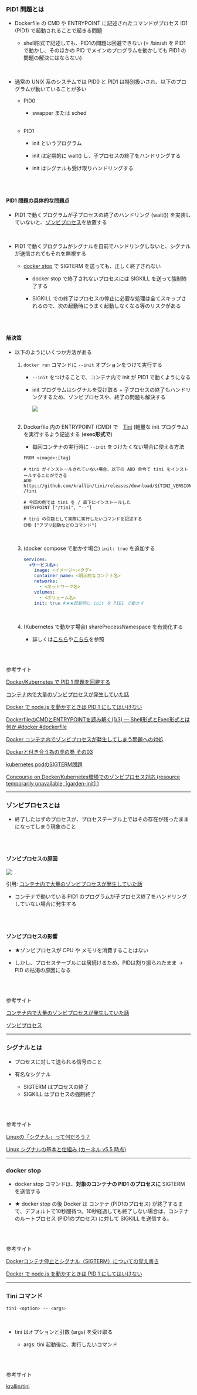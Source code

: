### PID1 問題とは

- Dockerfile の CMD や ENTRYPOINT に記述されたコマンドがプロセス ID1 (PID1) で起動されることで起きる問題

    - shell形式で記述しても、PID1の問題は回避できない (= /bin/sh を PID1 で動かし、そのほかの PID でメインのプログラムを動かしても PID1 の問題の解決にはならない)

<br>

- 通常の UNIX 系のシステムでは PID0 と PID1 は特別扱いされ、以下のプログラムが動いていることが多い

    - PID0

        - swapper または sched

    <br>
    
    - PID1

        - init というプログラム

        - init は定期的に wait() し、子プロセスの終了をハンドリングする 

        - init はシグナルも受け取りハンドリングする

<br>
<br>

#### PID1 問題の具体的な問題点

- PID1 で動くプログラムが子プロセスの終了のハンドリング (wait()) を実装していないと、[ゾンビプロセス](#ゾンビプロセスとは)を放置する

<br>

- PID1 で動くプログラムがシグナルを自前でハンドリングしないと、シグナルが送信されてもそれを無視する

    - [docker stop](#docker-stop) で SIGTERM を送っても、正しく終了されない

        - docker stop で終了されないプロセスには SIGKILL を送って強制終了する

        - SIGKILL での終了はプロセスの停止に必要な処理は全てスキップされるので、次の起動時にうまく起動しなくなる等のリスクがある

<br>
<br>

#### 解決策

- 以下のようにいくつか方法がある

    1. `docker run` コマンドに `--init` オプションをつけて実行する

        - `--init` をつけることで、コンテナ内で init が PID1 で動くようになる

        - init プログラムはシグナルを受け取る + 子プロセスの終了もハンドリングするため、ゾンビプロセスや、終了の問題も解決する

            <img src="./img/Docker-PID1-Solution_1.svg" />

    <br>

    2. Dockerfile 内の ENTRYPOINT (CMD) で　[Tini](#tini-コマンド) (軽量な init プログラム) を実行するよう記述する (**exec形式で**)

        - 毎回コンテナの実行時に `--init` をつけたくない場合に使える方法 


        ```docker
        FROM <image>:[tag]

        # tini がインストールされていない場合、以下の ADD 命令で tini をインストールすることができる
        ADD https://github.com/krallin/tini/releases/download/${TINI_VERSION}/tini /tini

        # 今回の例では tini を / 直下にインストールした
        ENTRYPOINT ["/tini", "--"]

        # tini の引数として実際に実行したいコマンドを記述する
        CMD ["アプリ起動などのコマンド"]
        ```

    <br>

    3. (docker compose で動かす場合) `init: true` を追加する

        ```yml
        services:
          <サービス名>:
            image: <イメージ>:<タグ>
            container_name: <明示的なコンテナ名>
            networks:
              - <ネットワーク名>
            volumes:
              - <ボリューム名>
            init: true #★★起動時に init を PID1 で動かす
        ```

    <br>

    4. (Kubernetes で動かす場合) shareProcessNamespace を有効化する

        - 詳しくは[こちら](https://text.superbrothers.dev/200328-how-to-avoid-pid-1-problem-in-kubernetes/)や[こちら](https://designetwork.daichi703n.com/entry/2023/05/20/concourse-on-kubernetes-zombie-process)を参照

<br>
<br>

参考サイト

[Docker/Kubernetes で PID 1 問題を回避する](https://text.superbrothers.dev/200328-how-to-avoid-pid-1-problem-in-kubernetes/)

[コンテナ内で大量のゾンビプロセスが発生していた話](https://qiita.com/t_katsumura/items/ed105f1c139b24f7fe4f)

[Docker で node.js を動かすときは PID 1 にしてはいけない](https://ngzm.hateblo.jp/entry/2017/08/22/185224)

[DockerfileのCMDとENTRYPOINTを読み解く(1/3) — Shell形式とExec形式とは何か #docker #dockerfile](https://www.creationline.com/tech-blog/cloudnative/docker/39662)

[Docker コンテナ内でゾンビプロセスが発生してしまう問題への対処](https://qiita.com/kentomo1002/items/d2327655dd97f4642be2)

[Dockerと付き合う為の虎の巻 その03](https://www.instance.jp/2016/03/docker-03.html)

[kubernetes podのSIGTERM問題](https://qiita.com/kane8n/items/92b69d464d173198034b)

[Concourse on Docker/Kubernetes環境でのゾンビプロセス対応 (resource temporarily unavailable, [garden-init] <defunct>)](https://designetwork.daichi703n.com/entry/2023/05/20/concourse-on-kubernetes-zombie-process)

---

### ゾンビプロセスとは

- 終了したはずのプロセスが、プロセステーブル上ではその存在が残ったままになってしまう現象のこと

<br>
<br>

#### ゾンビプロセスの原因

<img src="./img/Zombie-Process-Cause_1.jpeg.avif" />

引用: [コンテナ内で大量のゾンビプロセスが発生していた話](https://qiita.com/t_katsumura/items/ed105f1c139b24f7fe4f#ゾンビプロセス発生の仕組み)

- コンテナで動いている PID1 のプログラムが子プロセス終了をハンドリングしていない場合に発生する

<br>
<br>

#### ゾンビプロセスの影響

- ★ゾンビプロセスが CPU や メモリを消費することはない

- しかし、プロセステーブルには居続けるため、PIDは割り振られたまま → PID の枯渇の原因になる

<br>
<br>

参考サイト

[コンテナ内で大量のゾンビプロセスが発生していた話](https://qiita.com/t_katsumura/items/ed105f1c139b24f7fe4f)

[ゾンビプロセス](https://cybersecurity-jp.com/security-words/104668)

---

### シグナルとは

- プロセスに対して送られる信号のこと

- 有名なシグナル
    - SIGTERM はプロセスの終了
    - SIGKILL はプロセスの強制終了

<br>
<br>

参考サイト

[Linuxの「シグナル」って何だろう？](https://atmarkit.itmedia.co.jp/ait/articles/1708/04/news015.html)

[Linux シグナルの基本と仕組み (カーネル v5.5 時点)](https://qiita.com/Kernel_OGSun/items/e96cef5487e25517a576)

---

### docker stop

- docker stop コマンドは、**対象のコンテナの PID1 のプロセスに** SIGTERM を送信する

- ★ docker stop の後 Docker は コンテナ (PID1のプロセス) が終了するまで、デフォルトで10秒間待つ。10秒経過しても終了しない場合は、コンテナのルートプロセス (PID1のプロセス) に対して SIGKILL を送信する。

<br>
<br>

参考サイト

[Dockerコンテナ停止とシグナル（SIGTERM）についての覚え書き](https://eel3.hatenablog.com/entry/2022/11/26/202339)

[Docker で node.js を動かすときは PID 1 にしてはいけない](https://ngzm.hateblo.jp/entry/2017/08/22/185224)

---

### Tini コマンド

```bash
tini <option> -- <args>
```

<br>

- tini はオプションと引数 (args) を受け取る

    - args: tini 起動後に、実行したいコマンド

<br>
<br>

参考サイト

[krallin/tini](https://github.com/krallin/tini)
